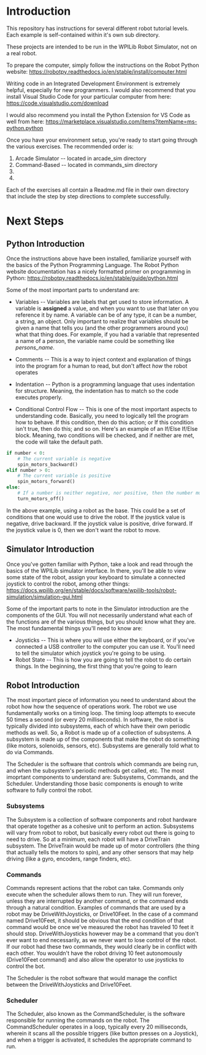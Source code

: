 # Introduction
This repository has instructions for several different robot tutorial levels. Each example is self-contained within it's own sub directory. 

These projects are intended to be run in the WPILib Robot Simulator, not on a real robot. 

To prepare the computer, simply follow the instructions on the Robot Python website:
https://robotpy.readthedocs.io/en/stable/install/computer.html

Writing code in an Integrated Development Environment is extremely helpful, especially for new programmers.  I would also recommend that you install Visual Studio Code for your particular computer from here: https://code.visualstudio.com/download

I would also recommend you install the Python Extension for VS Code as well from here: https://marketplace.visualstudio.com/items?itemName=ms-python.python



Once you have your environment setup, you're ready to start going through the various exercises.  The recommended order is:
1. Arcade Simulator -- located in arcade_sim directory
1. Command-Based -- located in commands_sim directory
1.
1.

Each of the exercises all contain a Readme.md file in their own directory that include the step by step directions to complete successfully.

# Next Steps
## Python Introduction
Once the instructions above have been installed, familiarize yourself with the basics of the Python Programming Language.  The Robot Python website documentation has a nicely formatted primer on programming in Python: https://robotpy.readthedocs.io/en/stable/guide/python.html

Some of the most important parts to understand are:
* Variables -- Variables are labels that get used to store information. A variable is **assigned** a value, and when you want to use that later on you reference it by name.  A variable can be of any type, it can be a number, a string, an object.  Only important to realize that variables should be given a name that tells you (and the other programmers around you) what that thing does.  For example, if you had a variable that represented a name of a person, the variable name could be something like _persons_name_.

* Comments -- This is a way to inject context and explanation of things into the program for a human to read, but don't affect _how_ the robot operates

* Indentation -- Python is a programming language that uses indentation for structure. Meaning, the indentation has to match so the code executes properly.

* Conditional Control Flow -- This is one of the most important aspects to understanding code.  Basically, you need to logically tell the program how to behave.  If this condition, then do this action; or If this condition isn't true, then do this; and so on.  Here's an example of an If/Else If/Else block.  Meaning, two conditions will be checked, and if neither are met, the code will take the default path.
```python
if number < 0:
    # The current variable is negative
    spin_motors_backward()
elif number > 0: 
    # The current variable is positive
    spin_motors_forward()
else:
    # If a number is neither negative, nor positive, then the number must be 0. In the case of 0, turn off the motors.
    turn_motors_off()
```
In the above example, using a robot as the base. This could be a set of conditions that one would use to drive the robot. If the joystick value is negative, drive backward. If the joystick value is positive, drive forward. If the joystick value is 0, then we don't want the robot to move.


## Simulator Introduction
Once you've gotten familiar with Python, take a look and read through the basics of the WPILib simulator interface. In there, you'll be able to view some state of the robot, assign your keyboard to simulate a connected joystick to control the robot, among other things: https://docs.wpilib.org/en/stable/docs/software/wpilib-tools/robot-simulation/simulation-gui.html

Some of the important parts to note in the Simulator introduction are the components of the GUI.  You will not necessarily understand what each of the functions are of the various things, but you should know what they are.  The most fundamental things you'll need to know are:
* Joysticks -- This is where you will use either the keyboard, or if you've connected a USB controller to the computer you can use it. You'll need to tell the simulator which joystick you're going to be using.
* Robot State -- This is how you are going to tell the robot to do certain things. In the beginning, the first thing that you're going to learn


## Robot Introduction
The most important piece of information you need to understand about the robot how how the sequence of operations work. The robot we use fundamentally works on a timing loop. The timing loop attempts to execute 50 times a second (or every 20 milliseconds). In software, the robot is typically divided into subsystems, each of which have their own periodic methods as well. So, a Robot is made up of a collection of subsystems. A subsystem is made up of the components that make the robot do something (like motors, solenoids, sensors, etc). Subsystems are generally told what to do via Commands. 

The Scheduler is the software that controls which commands are being run, and when the subsystem's periodic methods get called, etc.  The most imoprtant components to understand are: Subsystems, Commands, and the Scheduler.  Understanding those basic components is enough to write software to fully control the robot.

### Subsystems
The Subsystem is a collection of software components and robot hardware that operate together as a cohesive unit to perform an action.  Subsystems will vary from robot to robot, but basically every robot out there is going to need to drive.  So at a minimum, each robot will have a DriveTrain subsystem. The DriveTrain would be made up of motor controllers (the thing that actually tells the motors to spin), and any other sensors that may help driving (like a gyro, encoders, range finders, etc).

### Commands 
Commands represent actions that the robot can take. Commands only execute when the scheduler allows them to run. They will run forever, unless they are interrupted by another command, or the command ends through a natural condition. Examples of commands that are used by a robot may be DriveWithJoysticks, or Drive10Feet. In the case of a command named Drive10Feet, it should be obvious that the end condition of that command would be once we've measured the robot has traveled 10 feet it should stop.  DriveWithJoysticks however may be a command that you don't ever want to end necessarily, as we never want to lose control of the robot.  If our robot had these two commands, they would clearly be in conflict with each other. You wouldn't have the robot driving 10 feet autonomously (Drive10Feet command) and also allow the operator to use joysticks to control the bot.  

The Scheduler is the robot software that would manage the conflict between the DriveWithJoysticks and Drive10Feet.

### Scheduler
The Scheduler, also known as the CommandScheduler, is the software responsible for running the commands on the robot. The CommandScheduler operates in a loop, typically every 20 milliseconds, wherein it scans all the possible triggers (like button presses on a Joystick), and when a trigger is activated, it schedules the appropriate command to run.